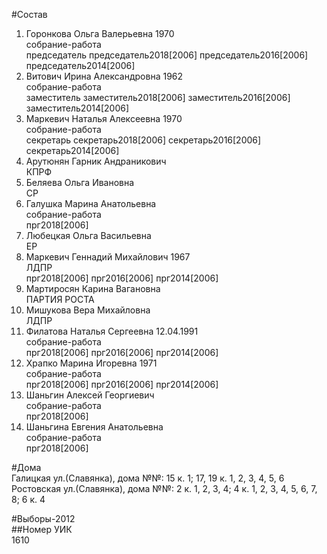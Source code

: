 #Состав  
1. Горонкова Ольга Валерьевна 1970  
    собрание-работа  
    председатель председатель2018[2006] председатель2016[2006] председатель2014[2006]  
2. Витович Ирина Александровна 1962  
    собрание-работа  
    заместитель заместитель2018[2006] заместитель2016[2006] заместитель2014[2006]  
3. Маркевич Наталья Алексеевна 1970  
    собрание-работа  
    секретарь секретарь2018[2006] секретарь2016[2006] секретарь2014[2006]  
4. Арутюнян Гарник Андраникович  
    КПРФ  
5. Беляева Ольга Ивановна  
    СР  
6. Галушка Марина Анатольевна  
    собрание-работа  
    прг2018[2006]  
7. Любецкая Ольга Васильевна  
    ЕР  
8. Маркевич Геннадий Михайлович 1967  
    ЛДПР  
    прг2018[2006] прг2016[2006] прг2014[2006]  
9. Мартиросян Карина Вагановна  
    ПАРТИЯ РОСТА  
10. Мишукова Вера Михайловна  
    ЛДПР  
11. Филатова Наталья Сергеевна 12.04.1991  
    собрание-работа  
    прг2018[2006] прг2016[2006] прг2014[2006]  
12. Храпко Марина Игоревна 1971  
    собрание-работа  
    прг2018[2006] прг2016[2006] прг2014[2006]  
13. Шаньгин Алексей Георгиевич  
    собрание-работа  
    прг2018[2006]  
14. Шаньгина Евгения Анатольевна  
    собрание-работа  
    прг2018[2006]  
  
#Дома  
Галицкая ул.(Славянка), дома №№: 15 к. 1; 17, 19 к. 1, 2, 3, 4, 5, 6 Ростовская ул.(Славянка), дома №№: 2 к. 1, 2, 3, 4; 4 к. 1, 2, 3, 4, 5, 6, 7, 8; 6 к. 4  
  
#Выборы-2012  
##Номер УИК  
1610  
